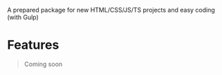 A prepared package for new HTML/CSS/JS/TS projects and easy coding (with Gulp)

# Features

> Coming soon
